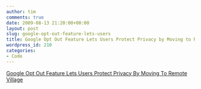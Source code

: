 ```yaml
---
author: tim
comments: true
date: 2009-08-13 21:20:00+00:00
layout: post
slug: google-opt-out-feature-lets-users
title: Google Opt Out Feature Lets Users Protect Privacy by Moving to Remote Village
wordpress_id: 210
categories:
- Code
---
```


  
[Google Opt Out Feature Lets Users Protect Privacy By Moving To Remote Village](http://www.theonion.com/content/video/google_opt_out_feature_lets_users?utm_source=videoembed)
